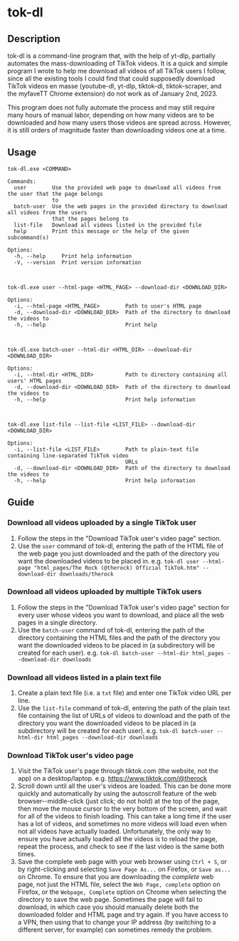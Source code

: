 # tok-dl

## Description

tok-dl is a command-line program that, with the help of yt-dlp, partially automates the mass-downloading of TikTok videos. It is a quick and simple program I wrote to help me download all videos of all TikTok users I follow, since all the existing tools I could find that could supposedly download TikTok videos en masse (youtube-dl, yt-dlp, tiktok-dl, tiktok-scraper, and the myfaveTT Chrome extension) do not work as of January 2nd, 2023.

This program does not fully automate the process and may still require many hours of manual labor, depending on how many videos are to be downloaded and how many users those videos are spread across. However, it is still orders of magnitude faster than downloading videos one at a time.

## Usage
```
tok-dl.exe <COMMAND>

Commands:
  user        Use the provided web page to download all videos from the user that the page belongs
              to
  batch-user  Use the web pages in the provided directory to download all videos from the users
              that the pages belong to
  list-file   Download all videos listed in the provided file
  help        Print this message or the help of the given subcommand(s)

Options:
  -h, --help     Print help information
  -V, --version  Print version information



tok-dl.exe user --html-page <HTML_PAGE> --download-dir <DOWNLOAD_DIR>

Options:
  -i, --html-page <HTML_PAGE>        Path to user's HTML page
  -d, --download-dir <DOWNLOAD_DIR>  Path of the directory to download the videos to
  -h, --help                         Print help 



tok-dl.exe batch-user --html-dir <HTML_DIR> --download-dir <DOWNLOAD_DIR>

Options:
  -i, --html-dir <HTML_DIR>          Path to directory containing all users' HTML pages       
  -d, --download-dir <DOWNLOAD_DIR>  Path of the directory to download the videos to
  -h, --help                         Print help information



tok-dl.exe list-file --list-file <LIST_FILE> --download-dir <DOWNLOAD_DIR>

Options:
  -i, --list-file <LIST_FILE>        Path to plain-text file containing line-separated TikTok video
                                     URLs
  -d, --download-dir <DOWNLOAD_DIR>  Path of the directory to download the videos to
  -h, --help                         Print help information
```

## Guide

### Download all videos uploaded by a single TikTok user
1. Follow the steps in the "Download TikTok user's video page" section.
2. Use the `user` command of tok-dl, entering the path of the HTML file of the web page you just downloaded and the path of the directory you want the downloaded videos to be placed in. e.g. `tok-dl user --html-page "html_pages/The Rock (@therock) Official TikTok.htm" --download-dir downloads/therock`

### Download all videos uploaded by multiple TikTok users
1. Follow the steps in the "Download TikTok user's video page" section for every user whose videos you want to download, and place all the web pages in a single directory.
2. Use the `batch-user` command of tok-dl, entering the path of the directory containing the HTML files and the path of the directory you want the downloaded videos to be placed in (a subdirectory will be created for each user). e.g. `tok-dl batch-user --html-dir html_pages --download-dir downloads`

### Download all videos listed in a plain text file
1. Create a plain text file (i.e. a `txt` file) and enter one TikTok video URL per line.
2. Use the `list-file` command of tok-dl, entering the path of the plain text file containing the list of URLs of videos to download and the path of the directory you want the downloaded videos to be placed in (a subdirectory will be created for each user). e.g. `tok-dl batch-user --html-dir html_pages --download-dir downloads`

### Download TikTok user's video page
1. Visit the TikTok user's page through tiktok.com (the website, not the app) on a desktop/laptop. e.g. https://www.tiktok.com/@therock
2. Scroll down until all the user's videos are loaded. This can be done more quickly and automatically by using the autoscroll feature of the web browser--middle-click (just click; do not hold) at the top of the page, then move the mouse cursor to the very bottom of the screen, and wait for all of the videos to finish loading. This can take a long time if the user has a lot of videos, and sometimes no more videos will load even when not all videos have actually loaded. Unfortunately, the only way to ensure you have actually loaded all the videos is to reload the page, repeat the process, and check to see if the last video is the same both times.
3. Save the complete web page with your web browser using `Ctrl + S`, or by right-clicking and selecting `Save Page As...` on Firefox, or `Save as...` on Chrome. To ensure that you are downloading the _complete_ web page, not just the HTML file, select the `Web Page, complete` option on Firefox, or the `Webpage, Complete` option on Chrome when selecting the directory to save the web page. Sometimes the page will fail to download, in which case you should manually delete both the downloaded folder and HTML page and try again. If you have access to a VPN, then using that to change your IP address (by switching to a different server, for example) can sometimes remedy the problem.
